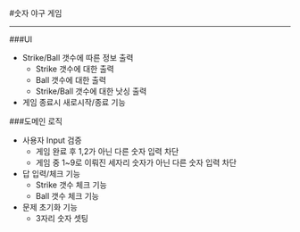 #숫자 야구 게임

---

###UI
* Strike/Ball 갯수에 따른 정보 출력
  * Strike 갯수에 대한 출력
  * Ball 갯수에 대한 출력
  * Strike/Ball 갯수에 대한 낫싱 출력 
* 게임 종료시 새로시작/종료 기능 

###도메인 로직
* 사용자 Input 검증
  * 게임 완료 후 1,2가 아닌 다른 숫자 입력 차단
  * 게임 중 1~9로 이뤄진 세자리 숫자가 아닌 다른 숫자 입력 차단 
* 답 입력/체크 기능 
  * Strike 갯수 체크 기능 
  * Ball 갯수 체크 기능 
* 문제 초기화 기능 
  * 3자리 숫자 셋팅 
